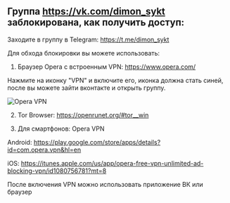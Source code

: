 Группа https://vk.com/dimon_sykt заблокирована, как получить доступ:
---

Заходите в группу в Telegram: https://t.me/dimon_sykt

Для обхода блокировки вы можете использовать:

1. Браузер Opera с встроенным VPN: https://www.opera.com/

Нажмите на иконку "VPN" и включите его, иконка должна стать синей, после вы можете зайти вконтакте и открыть группу.

![Opera VPN](https://www-static-blogs.operacdn.com/multi/wp-content/uploads/sites/3/2016/04/vpn-enabled-popup.png)

2. Tor Browser: https://openrunet.org/#tor__win

3. Для смартфонов: Opera VPN

Android: https://play.google.com/store/apps/details?id=com.opera.vpn&hl=en

iOS: https://itunes.apple.com/us/app/opera-free-vpn-unlimited-ad-blocking-vpn/id1080756781?mt=8

После включения VPN можно использовать приложение ВК или браузер
